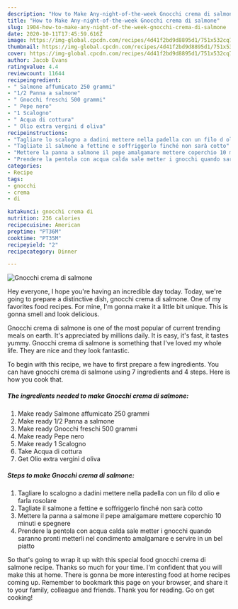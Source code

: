 ```yaml
---
description: "How to Make Any-night-of-the-week Gnocchi crema di salmone"
title: "How to Make Any-night-of-the-week Gnocchi crema di salmone"
slug: 1904-how-to-make-any-night-of-the-week-gnocchi-crema-di-salmone
date: 2020-10-11T17:45:59.616Z
image: https://img-global.cpcdn.com/recipes/4d41f2bd9d8895d1/751x532cq70/gnocchi-crema-di-salmone-recipe-main-photo.jpg
thumbnail: https://img-global.cpcdn.com/recipes/4d41f2bd9d8895d1/751x532cq70/gnocchi-crema-di-salmone-recipe-main-photo.jpg
cover: https://img-global.cpcdn.com/recipes/4d41f2bd9d8895d1/751x532cq70/gnocchi-crema-di-salmone-recipe-main-photo.jpg
author: Jacob Evans
ratingvalue: 4.4
reviewcount: 11644
recipeingredient:
- " Salmone affumicato 250 grammi"
- "1/2 Panna a salmone"
- " Gnocchi freschi 500 grammi"
- " Pepe nero"
- "1 Scalogno"
- " Acqua di cottura"
- " Olio extra vergini d oliva"
recipeinstructions:
- "Tagliare lo scalogno a dadini mettere nella padella con un filo d olio e farla rosolare"
- "Tagliate il salmone a fettine e soffriggerlo finché non sarà cotto"
- "Mettere la panna a salmone il pepe amalgamare mettere coperchio 10 minuti e spegnere"
- "Prendere la pentola con acqua calda sale metter i gnocchi quando saranno pronti metterli nel condimento amalgamare e servire in un bel piatto"
categories:
- Recipe
tags:
- gnocchi
- crema
- di

katakunci: gnocchi crema di 
nutrition: 236 calories
recipecuisine: American
preptime: "PT36M"
cooktime: "PT35M"
recipeyield: "2"
recipecategory: Dinner

---
```



![Gnocchi crema di salmone](https://img-global.cpcdn.com/recipes/4d41f2bd9d8895d1/751x532cq70/gnocchi-crema-di-salmone-recipe-main-photo.jpg)

Hey everyone, I hope you're having an incredible day today. Today, we're going to prepare a distinctive dish, gnocchi crema di salmone. One of my favorites food recipes. For mine, I'm gonna make it a little bit unique. This is gonna smell and look delicious.



Gnocchi crema di salmone is one of the most popular of current trending meals on earth. It's appreciated by millions daily. It is easy, it's fast, it tastes yummy. Gnocchi crema di salmone is something that I've loved my whole life. They are nice and they look fantastic.


To begin with this recipe, we have to first prepare a few ingredients. You can have gnocchi crema di salmone using 7 ingredients and 4 steps. Here is how you cook that.

<!--inarticleads1-->

##### The ingredients needed to make Gnocchi crema di salmone:

1. Make ready  Salmone affumicato 250 grammi
1. Make ready 1/2 Panna a salmone
1. Make ready  Gnocchi freschi 500 grammi
1. Make ready  Pepe nero
1. Make ready 1 Scalogno
1. Take  Acqua di cottura
1. Get  Olio extra vergini d oliva




<!--inarticleads2-->

##### Steps to make Gnocchi crema di salmone:

1. Tagliare lo scalogno a dadini mettere nella padella con un filo d olio e farla rosolare
1. Tagliate il salmone a fettine e soffriggerlo finché non sarà cotto
1. Mettere la panna a salmone il pepe amalgamare mettere coperchio 10 minuti e spegnere
1. Prendere la pentola con acqua calda sale metter i gnocchi quando saranno pronti metterli nel condimento amalgamare e servire in un bel piatto




So that's going to wrap it up with this special food gnocchi crema di salmone recipe. Thanks so much for your time. I'm confident that you will make this at home. There is gonna be more interesting food at home recipes coming up. Remember to bookmark this page on your browser, and share it to your family, colleague and friends. Thank you for reading. Go on get cooking!
